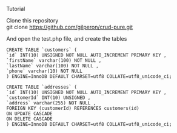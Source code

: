 Tutorial

Clone this repository<br>
git clone https://github.com/gilperon/crud-pure.git

And open the test.php file, and create the tables

    CREATE TABLE `customers` (
    `id` INT(10) UNSIGNED NOT NULL AUTO_INCREMENT PRIMARY KEY ,
    `firstName` varchar(100) NOT NULL ,
    `lastName` varchar(100) NOT NULL ,
    `phone` varchar(10) NOT NULL
    ) ENGINE=InnoDB DEFAULT CHARSET=utf8 COLLATE=utf8_unicode_ci;

    CREATE TABLE `addresses` (
    `id` INT(10) UNSIGNED NOT NULL AUTO_INCREMENT PRIMARY KEY ,
    `customerId` INT(10) UNSIGNED ,
    `address` varchar(255) NOT NULL ,
    FOREIGN KEY (customerId) REFERENCES customers(id)
    ON UPDATE CASCADE
    ON DELETE CASCADE
    ) ENGINE=InnoDB DEFAULT CHARSET=utf8 COLLATE=utf8_unicode_ci;
